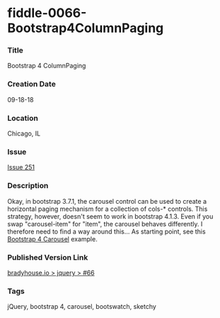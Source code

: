 fiddle-0066-Bootstrap4ColumnPaging
======

### Title

Bootstrap 4 ColumnPaging


### Creation Date

09-18-18


### Location

Chicago, IL


### Issue

[Issue 251](https://github.com/bradyhouse/house/issues/251)


### Description

Okay, in bootstrap 3.7.1, the carousel control can be used to create a horizontal paging mechanism for a collection of 
cols-* controls.  This strategy, however, doesn't seem to work in bootstrap 4.1.3.  Even if you swap "carousel-item" for
"item", the carousel behaves differently.  I therefore need to find a way around this...  As starting point, see this 
[Bootstrap 4 Carousel](https://www.w3schools.com/bootstrap4/bootstrap_carousel.asp) example.


### Published Version Link

[bradyhouse.io > jquery > #66](http://bradyhouse.github.io/jquery/fiddle-0066-Bootstrap4ColumnPaging/index.html)


### Tags

jQuery, bootstrap 4, carousel, bootswatch, sketchy
